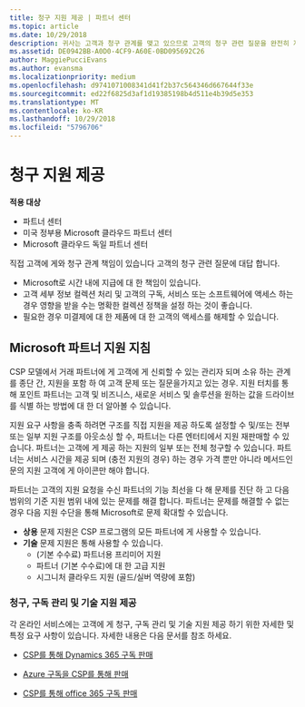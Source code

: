 ```yaml
---
title: 청구 지원 제공 | 파트너 센터
ms.topic: article
ms.date: 10/29/2018
description: 귀사는 고객과 청구 관계를 맺고 있으므로 고객의 청구 관련 질문을 완전히 지원해야 합니다.
ms.assetid: DE0942BB-A0D0-4CF9-A60E-0BD095692C26
author: MaggiePucciEvans
ms.author: evansma
ms.localizationpriority: medium
ms.openlocfilehash: d9741071008341d41f2b37c564346d667644f33e
ms.sourcegitcommit: ed22f6825d3af1d19385198b4d511e4b39d5e353
ms.translationtype: MT
ms.contentlocale: ko-KR
ms.lasthandoff: 10/29/2018
ms.locfileid: "5796706"
---
```

# <a name="provide-billing-support"></a>청구 지원 제공

**적용 대상**

-  파트너 센터
-  미국 정부용 Microsoft 클라우드 파트너 센터
-  Microsoft 클라우드 독일 파트너 센터

직접 고객에 게와 청구 관계 책임이 있습니다 고객의 청구 관련 질문에 대답 합니다.

-   Microsoft로 시간 내에 지급에 대 한 책임이 있습니다.
-   고객 세부 정보 컬렉션 처리 및 고객의 구독, 서비스 또는 소프트웨어에 액세스 하는 경우 영향을 받을 수는 명확한 컬렉션 정책을 설정 하는 것이 좋습니다.
-   필요한 경우 미결제에 대 한 제품에 대 한 고객의 액세스를 해제할 수 있습니다.

## <a name="microsoft-partner-support-guidance"></a>Microsoft 파트너 지원 지침

CSP 모델에서 거래 파트너에 게 고객에 게 신뢰할 수 있는 관리자 되며 소유 하는 관계를 종단 간, 지원을 포함 하 여 고객 문제 또는 질문을가지고 있는 경우. 지원 터치를 통해 포인트 파트너는 고객 및 비즈니스, 새로운 서비스 및 솔루션을 원하는 값을 드라이브를 식별 하는 방법에 대 한 더 알아볼 수 있습니다.

지원 요구 사항을 충족 하려면 구조를 직접 지원을 제공 하도록 설정할 수 및/또는 전부 또는 일부 지원 구조를 아웃소싱 할 수, 파트너는 다른 엔터티에서 지원 재판매할 수 있습니다.  파트너는 고객에 게 제공 하는 지원의 일부 또는 전체 청구할 수 있습니다. 파트너는 서비스 시간을 제공 되며 (충전 지원의 경우) 하는 경우 가격 뿐만 아니라 메서드인 문의 지원 고객에 게 아이콘만 해야 합니다. 

파트너는 고객의 지원 요청을 수신 파트너의 기능 최선을 다 해 문제를 진단 하 고 다음 범위의 기준 지원 범위 내에 있는 문제를 해결 합니다. 파트너는 문제를 해결할 수 없는 경우 다음 지원 수단을 통해 Microsoft로 문제 확대할 수 있습니다.

- **상용** 문제 지원은 CSP 프로그램의 모든 파트너에 게 사용할 수 있습니다.
-   **기술** 문제 지원은 통해 사용할 수 있습니다.
    -   (기본 수수료) 파트너용 프리미어 지원
    -   파트너 (기본 수수료)에 대 한 고급 지원
    -   시그니처 클라우드 지원 (골드/실버 역량에 포함)

### <a name="providing-billing-subscription-management-and-technical-support"></a>청구, 구독 관리 및 기술 지원 제공 

각 온라인 서비스에는 고객에 게 청구, 구독 관리 및 기술 지원 제공 하기 위한 자세한 및 특정 요구 사항이 있습니다. 자세한 내용은 다음 문서를 참조 하세요.

-   [CSP를 통해 Dynamics 365 구독 판매](https://www.microsoftpartnercommunity.com/t5/CSP/Microsoft-Partner-Support-Guidance/m-p/5262#M30)

-   [Azure 구독을 CSP를 통해 판매](https://www.microsoftpartnercommunity.com/t5/CSP/Microsoft-Partner-Support-Guidance/m-p/5263#M31)

-   [CSP를 통해 office 365 구독 판매](https://www.microsoftpartnercommunity.com/t5/CSP/Microsoft-Partner-Support-Guidance/m-p/5264#M32)
 

